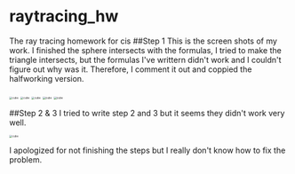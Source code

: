 # raytracing_hw
The ray tracing homework for cis
##Step 1
This is the screen shots of my work. I finished the sphere intersects with the formulas, I tried to make the triangle intersects, but the formulas I've writtern didn't work and I couldn't figure out why was it. Therefore, I comment it out and coppied the halfworking version.

<img src="/Users/lindsaylin/Desktop/raytracing_hw/Screenshots/balls.png" alt="cube" style="zoom: 33%;" />
<img src="/Users/lindsaylin/Desktop/raytracing_hw/Screenshots/gears.png" alt="cube" style="zoom: 33%;" />
<img src="/Users/lindsaylin/Desktop/raytracing_hw/Screenshots/mount.png" alt="cube" style="zoom: 33%;" />
<img src="/Users/lindsaylin/Desktop/raytracing_hw/Screenshots/rings.png" alt="cube" style="zoom: 33%;" />
<img src="/Users/lindsaylin/Desktop/raytracing_hw/Screenshots/teapot.png" alt="cube" style="zoom: 33%;" />

##Step 2 & 3
I tried to write step 2 and 3 but it seems they didn't work very well.

<img src="/Users/lindsaylin/Desktop/raytracing_hw/Screenshots/Steps.png" alt="cube" style="zoom: 33%;" />

I apologized for not finishing the steps but I really don't know how to fix the problem.
